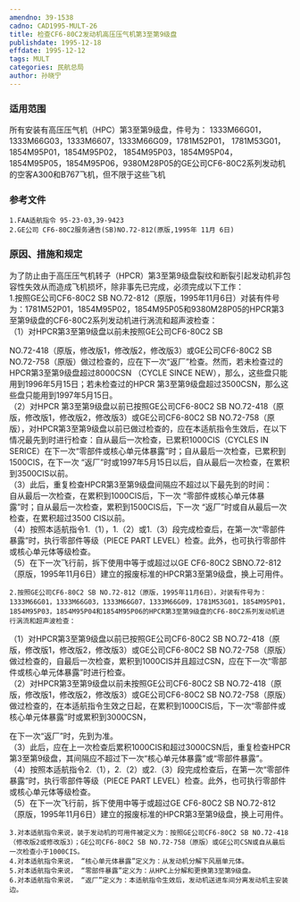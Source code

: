 ```yaml
---
amendno: 39-1538  
cadno: CAD1995-MULT-26  
title: 检查CF6-80C2发动机高压压气机第3至第9级盘  
publishdate: 1995-12-18  
effdate: 1995-12-12  
tags: MULT  
categories: 民航总局  
author: 孙晓宁  
---
```

  
### 适用范围  
所有安装有高压压气机（HPC）第3至第9级盘，件号为：     1333M66G01，1333M66G03，1333M6607，1333M66G09，1781M52P01，
1781M53G01，1854M95P01，1854M95P02， 1854M95P03，1854M95P04，1854M95P05，1854M95P06，9380M28P05的GE公司CF6-80C2系列发动机的空客A300和B767飞机，但不限于这些飞机  
  
<!--more-->  
### 参考文件  
    1.FAA适航指令 95-23-03,39-9423  
    2.GE公司 CF6-80C2服务通告(SB)NO.72-812(原版,1995年 11月 6日)  
  
### 原因、措施和规定  
为了防止由于高压压气机转子（HPCR）第3至第9级盘裂纹和断裂引起发动机非包容性失效从而造成飞机损坏，除非事先已完成，必须完成以下工作：  
    1.按照GE公司CF6-80C2 SB NO.72-812（原版，1995年11月6日）对装有件号为：1781M52P01，1854M95P02，1854M95P05和9380M28P05的HPCR第3至第9级盘的CF6-80C2系列发动机进行涡流和超声波检查：  
（1）对HPCR第3至第9级盘以前未按照GE公司CF6-80C2 SB  
      
NO.72-418（原版，修改版1，修改版2，修改版3）或GE公司CF6-80C2 SB NO.72-758（原版）做过检查的，应在下一次“返厂”检查。然而，若未检查过的HPCR第3至第9级盘超过8000CSN （CYCLE SINCE NEW），那么，这些盘只能用到1996年5月15日；若未检查过的HPCR 第3至第9级盘超过3500CSN，那么这些盘只能用到1997年5月15日。  
（2）对HPCR 第3至第9级盘以前已按照GE公司CF6-80C2 SB NO.72-418（原版，修改版1，修改版2，修改版3）或GE公司CF6-80C2 SB NO.72-758（原版），对HPCR第3至第9级盘以前已做过检查的，应在本适航指令生效后，在以下情况最先到时进行检查：自从最后一次检查，已累积1000CIS（CYCLES IN SERICE）在下一次“零部件或核心单元体暴露”时；自从最后一次检查，已累积到1500CIS，在下一次 “返厂”时或1997年5月15日以后，自从最后一次检查，在累积到3500CIS以前。  
    （3）此后，重复检查HPCR第3至第9级盘间隔应不超过以下最先到的时间：  
    自从最后一次检查，在累积到1000CIS后，下一次 “零部件或核心单元体暴露”时；自从最后一次检查，累积到1500CIS后，下一次 “返厂”时或自从最后一次检查，在累积超过3500 CIS以前。  
    （4）按照本适航指令1.（1），1.（2）或1.（3）段完成检查后，在第一次“零部件暴露”时，执行零部件等级（PIECE PART LEVEL）检查。此外，也可执行零部件或核心单元体等级检查。  
    （5）在下一次飞行前，拆下使用中等于或超过以GE CF6-80C2 SBNO.72-812（原版，1995年11月6日）建立的报废标准的HPCR第3至第9级盘，换上可用件。  
  
    2.按照GE公司CF6-80C2 SB NO.72-812（原版，1995年11月6日），对装有件号为：1333M66G01，1333M66G03，1333M66G07，1333M66G09，1781M53G01，1854M95P01，1854M95P03，1854M95P04和1854M95P06的HPCR第3至第9级盘的CF6-80C2系列发动机进行涡流和超声波检查：  
（1）对HPCR第3至第9级盘以前已按照GE公司CF6-80C2 SB NO.72-418（原版，修改版1，修改版2，修改版3）或GE公司CF6-80C2 SB NO.72-758（原版）做过检查的，自最后一次检查，累积到1000CIS并且超过CSN，应在下一次“零部件或核心单元体暴露”时进行检查。  
（2）对HPCR第3至第9级盘以前未按照GE公司CF6-80C2 SB NO.72-418（原版，修改版1，修改版2，修改版3）或GE公司CF6-80C2 SB NO.72-758（原版）做过检查的，在本适航指令生效之日起，在累积到1000CIS后，下一次“零部件或核心单元体暴露”时或累积到3000CSN，  
  
      
在下一次“返厂”时，先到为准。  
    （3）此后，应在上一次检查后累积1000CIS和超过3000CSN后，重复检查HPCR第3至第9级盘，其间隔应不超过下一次“核心单元体暴露”或“零部件暴露”。  
    （4）按照本适航指令2.（1），2.（2）或2.（3）段完成检查后，在第一次“零部件暴露”时，执行零部件等级（PIECE PART LEVEL）检查。此外，也可执行零部件或核心单元体等级检查。  
（5）在下一次飞行前，拆下使用中等于或超过GE CF6-80C2 SB NO.72-812（原版，1995年11月6日）建立的报废标准的HPCR第3至第9级盘，换上可用件。  
  
    3.对本适航指令来说，装于发动机的可用件被定义为：按照GE公司CF6-80C2 SB NO.72-418（修改版2或修改版3）；GE公司CF6-80C2 SB NO.72-758（原版）或GE公司CSN或自从最后一次检查小于1000CIS。  
    4.对本适航指令来说， “核心单元体暴露”定义为：从发动机分解下风扇单元体。  
    5.对本适航指令来说， “零部件暴露”定义为：从HPC上分解和更换第3至第9级盘。  
    6.对本适航指令来说， “返厂”定义为：本适航指令生效后，发动机送进车间分离发动机主安装边。  
  
